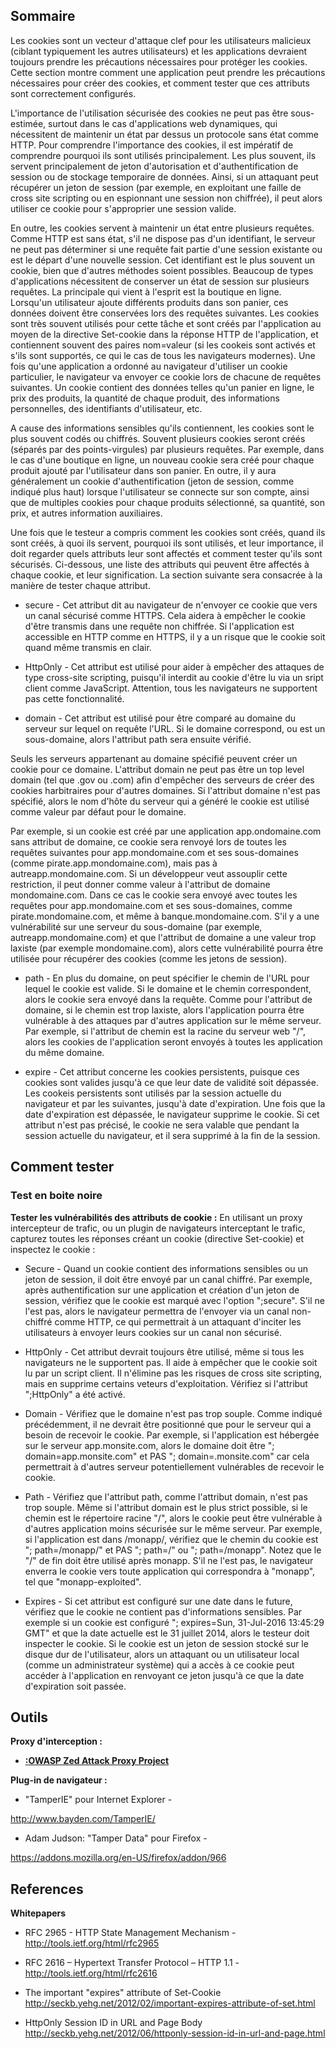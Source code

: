 ## Sommaire

Les cookies sont un vecteur d'attaque clef pour les utilisateurs
malicieux (ciblant typiquement les autres utilisateurs) et les
applications devraient toujours prendre les précautions nécessaires pour
protéger les cookies. Cette section montre comment une application peut
prendre les précautions nécessaires pour créer des cookies, et comment
tester que ces attributs sont correctement configurés.

L'importance de l'utilisation sécurisée des cookies ne peut pas être
sous-estimée, surtout dans le cas d'applications web dynamiques, qui
nécessitent de maintenir un état par dessus un protocole sans état
comme HTTP. Pour comprendre l'importance des cookies, il est impératif
de comprendre pourquoi ils sont utilisés principalement. Les plus
souvent, ils servent principalement de jeton d'autorisation et
d'authentification de session ou de stockage temporaire de données.
Ainsi, si un attaquant peut récupérer un jeton de session (par exemple,
en exploitant une faille de cross site scripting ou en espionnant une
session non chiffrée), il peut alors utiliser ce cookie pour
s'approprier une session valide.

En outre, les cookies servent à maintenir un état entre plusieurs
requêtes. Comme HTTP est sans état, s'il ne dispose pas d'un
identifiant, le serveur ne peut pas déterminer si une requête fait
partie d'une session existante ou est le départ d'une nouvelle session.
Cet identifiant est le plus souvent un cookie, bien que d'autres
méthodes soient possibles. Beaucoup de types d'applications nécessitent
de conserver un état de session sur plusieurs requêtes. La principale
qui vient à l'esprit est la boutique en ligne. Lorsqu'un utilisateur
ajoute différents produits dans son panier, ces données doivent être
conservées lors des requêtes suivantes. Les cookies sont très souvent
utilisés pour cette tâche et sont créés par l'application au moyen de la
directive Set-cookie dans la réponse HTTP de l'application, et
contiennent souvent des paires nom=valeur (si les cookeis sont activés
et s'ils sont supportés, ce qui le cas de tous les navigateurs
modernes). Une fois qu'une application a ordonné au navigateur
d'utiliser un cookie particulier, le navigateur va envoyer ce cookie
lors de chacune de requêtes suivantes. Un cookie contient des données
telles qu'un panier en ligne, le prix des produits, la quantité de
chaque produit, des informations personnelles, des identifiants
d'utilisateur, etc.

A cause des informations sensibles qu'ils contiennent, les cookies sont
le plus souvent codés ou chiffrés. Souvent plusieurs cookies seront
créés (séparés par des points-virgules) par plusieurs requêtes. Par
exemple, dans le cas d'une boutique en ligne, un nouveau cookie sera
créé pour chaque produit ajouté par l'utilisateur dans son panier. En
outre, il y aura généralement un cookie d'authentification (jeton de
session, comme indiqué plus haut) lorsque l'utilisateur se connecte sur
son compte, ainsi que de multiples cookies pour chaque produits
sélectionné, sa quantité, son prix, et autres information auxiliaires.

Une fois que le testeur a compris comment les cookies sont créés, quand
ils sont créés, à quoi ils servent, pourquoi ils sont utilisés, et leur
importance, il doit regarder quels attributs leur sont affectés et
comment tester qu'ils sont sécurisés. Ci-dessous, une liste des
attributs qui peuvent être affectés à chaque cookie, et leur
signification. La section suivante sera consacrée à la manière de tester
chaque attribut.

  - secure - Cet attribut dit au navigateur de n'envoyer ce cookie que
    vers un canal sécurisé comme HTTPS. Cela aidera à empêcher le cookie
    d'être transmis dans une requête non chiffrée. Si l'application est
    accessible en HTTP comme en HTTPS, il y a un risque que le cookie
    soit quand même transmis en clair.

<!-- end list -->

  - HttpOnly - Cet attribut est utilisé pour aider à empêcher des
    attaques de type cross-site scripting, puisqu'il interdit au cookie
    d'être lu via un sript client comme JavaScript. Attention, tous les
    navigateurs ne supportent pas cette fonctionnalité.

<!-- end list -->

  - domain - Cet attribut est utilisé pour être comparé au domaine du
    serveur sur lequel on requête l'URL. Si le domaine correspond, ou
    est un sous-domaine, alors l'attribut path sera ensuite vérifié.

Seuls les serveurs appartenant au domaine spécifié peuvent créer un
cookie pour ce domaine. L'attribut domain ne peut pas être un top level
domain (tel que .gov ou .com) afin d'empêcher des serveurs de créer des
cookies harbitraires pour d'autres domaines. Si l'attribut domaine n'est
pas spécifié, alors le nom d'hôte du serveur qui a généré le cookie est
utilisé comme valeur par défaut pour le domaine.

Par exemple, si un cookie est créé par une application app.ondomaine.com
sans attribut de domaine, ce cookie sera renvoyé lors de toutes les
requêtes suivantes pour app.mondomaine.com et ses sous-domaines (comme
pirate.app.mondomaine.com), mais pas à autreapp.mondomaine.com. Si un
développeur veut assouplir cette restriction, il peut donner comme
valeur à l'attribut de domaine mondomaine.com. Dans ce cas le cookie
sera envoyé avec toutes les requêtes pour app.mondomaine.com et ses
sous-domaines, comme pirate.mondomaine.com, et même à
banque.mondomaine.com. S'il y a une vulnérabilité sur une serveur du
sous-domaine (par exemple, autreapp.mondomaine.com) et que l'attribut de
domaine a une valeur trop laxiste (par exemple mondomaine.com), alors
cette vulnérabilité pourra être utilisée pour récupérer des cookies
(comme les jetons de session).

  - path - En plus du domaine, on peut spécifier le chemin de l'URL pour
    lequel le cookie est valide. Si le domaine et le chemin
    correspondent, alors le cookie sera envoyé dans la requête. Comme
    pour l'attribut de domaine, si le chemin est trop laxiste, alors
    l'application pourra être vulnérable à des attaques par d'autres
    application sur le même serveur. Par exemple, si l'attribut de
    chemin est la racine du serveur web "/", alors les cookies de
    l'application seront envoyés à toutes les application du même
    domaine.

<!-- end list -->

  - expire - Cet attribut concerne les cookies persistents, puisque ces
    cookies sont valides jusqu'à ce que leur date de validité soit
    dépassée. Les cookeis persistents sont utilisés par la session
    actuelle du navigateur et par les suivantes, jusqu'à date
    d'expiration. Une fois que la date d'expiration est dépassée, le
    navigateur supprime le cookie. Si cet attribut n'est pas précisé, le
    cookie ne sera valable que pendant la session actuelle du
    navigateur, et il sera supprimé à la fin de la session.

## Comment tester

### Test en boite noire

**Tester les vulnérabilités des attributs de cookie :**
En utilisant un proxy intercepteur de trafic, ou un plugin de
navigateurs interceptant le trafic, capturez toutes les réponses créant
un cookie (directive Set-cookie) et inspectez le cookie :

  - Secure - Quand un cookie contient des informations sensibles ou un
    jeton de session, il doit être envoyé par un canal chiffré. Par
    exemple, après authentification sur une application et création d'un
    jeton de session, vérifiez que le cookie est marqué avec l'option
    ";secure". S'il ne l'est pas, alors le navigateur permettra de
    l'envoyer via un canal non-chiffré comme HTTP, ce qui permettrait à
    un attaquant d'inciter les utilisateurs à envoyer leurs cookies sur
    un canal non sécurisé.

<!-- end list -->

  - HttpOnly - Cet attribut devrait toujours être utilisé, même si tous
    les navigateurs ne le supportent pas. Il aide à empêcher que le
    cookie soit lu par un script client. Il n'élimine pas les risques de
    cross site scripting, mais en supprime certains veteurs
    d'exploitation. Vérifiez si l'attribut ";HttpOnly" a été activé.

<!-- end list -->

  - Domain - Vérifiez que le domaine n'est pas trop souple. Comme
    indiqué précédemment, il ne devrait être positionné que pour le
    serveur qui a besoin de recevoir le cookie. Par exemple, si
    l'application est hébergée sur le serveur app.monsite.com, alors le
    domaine doit être "; domain=app.monsite.com" et PAS ";
    domain=.monsite.com" car cela permettrait à d'autres serveur
    potentiellement vulnérables de recevoir le cookie.

<!-- end list -->

  - Path - Vérifiez que l'attribut path, comme l'attribut domain, n'est
    pas trop souple. Même si l'attribut domain est le plus strict
    possible, si le chemin est le répertoire racine "/", alors le cookie
    peut être vulnérable à d'autres application moins sécurisée sur le
    même serveur. Par exemple, si l'application est dans /monapp/,
    vérifiez que le chemin du cookie est "; path=/monapp/" et PAS ";
    path=/" ou "; path=/monapp". Notez que le "/" de fin doit être
    utilisé après monapp. S'il ne l'est pas, le navigateur enverra le
    cookie vers toute application qui correspondra à "monapp", tel que
    "monapp-exploited".

<!-- end list -->

  - Expires - Si cet attribut est configuré sur une date dans le future,
    vérifiez que le cookie ne contient pas d'informations sensibles. Par
    exemple si un cookie est configuré "; expires=Sun, 31-Jul-2016
    13:45:29 GMT" et que la date actuelle est le 31 juillet 2014, alors
    le testeur doit inspecter le cookie. Si le cookie est un jeton de
    session stocké sur le disque dur de l'utilisateur, alors un
    attaquant ou un utilisateur local (comme un administrateur système)
    qui a accès à ce cookie peut accéder à l'application en renvoyant ce
    jeton jusqu'à ce que la date d'expiration soit passée.

## Outils

**Proxy d'interception :**

  - **[:OWASP Zed Attack Proxy
    Project](:OWASP_Zed_Attack_Proxy_Project "wikilink")**

**Plug-in de navigateur :**

  - "TamperIE" pour Internet Explorer -

<http://www.bayden.com/TamperIE/>

  - Adam Judson: "Tamper Data" pour Firefox -

<https://addons.mozilla.org/en-US/firefox/addon/966>

## References

**Whitepapers**

  - RFC 2965 - HTTP State Management Mechanism -
    <http://tools.ietf.org/html/rfc2965>

<!-- end list -->

  - RFC 2616 – Hypertext Transfer Protocol – HTTP 1.1 -
    <http://tools.ietf.org/html/rfc2616>

<!-- end list -->

  - The important "expires" attribute of Set-Cookie
    <http://seckb.yehg.net/2012/02/important-expires-attribute-of-set.html>

<!-- end list -->

  - HttpOnly Session ID in URL and Page Body
    <http://seckb.yehg.net/2012/06/httponly-session-id-in-url-and-page.html>